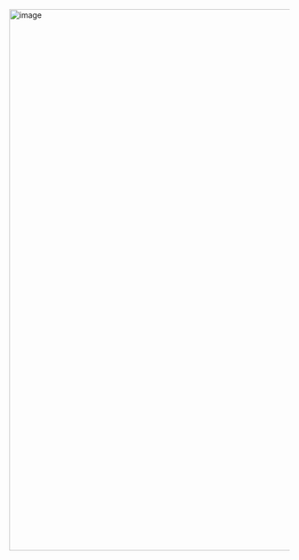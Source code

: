 <img width="1890" height="973" alt="image" src="https://github.com/user-attachments/assets/b7dc20e5-eecb-4920-8945-7987e6f26d36" />
